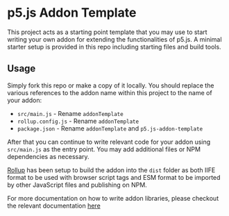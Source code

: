 # p5.js Addon Template

This project acts as a starting point template that you may use to start writing your own addon for extending the functionalities of p5.js. A minimal starter setup is provided in this repo including starting files and build tools.

## Usage
Simply fork this repo or make a copy of it locally. You should replace the various references to the addon name within this project to the name of your addon:

* `src/main.js` - Rename `addonTemplate`
* `rollup.config.js` - Rename `addonTemplate`
* `package.json` - Rename `addonTemplate` and `p5.js-addon-template`

After that you can continue to write relevant code for your addon using `src/main.js` as the entry point. You may add additional files or NPM dependencies as necessary.

[Rollup](https://rollupjs.org/) has been setup to build the addon into the `dist` folder as both IIFE format to be used with browser script tags and ESM format to be imported by other JavaScript files and publishing on NPM.

For more documentation on how to write addon libraries, please checkout the relevant documentation [here](https://beta.p5js.org/contribute/creating_libraries/)
